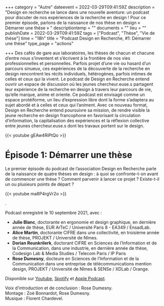 +++
category = "Autre"
dateevent = 2022-03-29T09:41:59Z
description = "Design en recherche se lance dans une nouvelle aventure: un podcast pour discuter de nos expériences de la recherche en design ! Pour ce premier épisode, parlons de la naissance de nos thèse en design « Démarrer une thèse » "
descriptiontemp = ""
documents = ""
lieu = ""
publishDate = 2022-03-29T09:41:59Z
tags = ["Podcast", "Thèse", "Vie de thèse"]
time = "18h"
title = "Podcast Design en Recherche, #1: Démarrer une thèse"
type_page = "actions"

+++
Des cafés de gare aux laboratoires, les thèses de chacun et chacune d’entre nous s’inventent et s’écrivent à la frontière de nos vies professionnelles et personnelles. Parfois projet d’une vie ou hasard d’un parcours sinueux, ces expériences de la découverte de la recherche en design rencontrent les récits individuels, hétérogènes, parfois intimes de celles et ceux qui la vivent. Le podcast de Design en Recherche entend ouvrir un espace de discussion où les jeunes chercheur.euse.s partagent leur expérience de la recherche en design à travers leur parcours de vie, qu’elle marque, anime et oriente. Ce podcast est envisagé comme un espace protéiforme, un lieu d’expression libre dont la forme s’adaptera au sujet abordé et à celles et ceux qui l’animent. Avec ce nouveau format, Design en Recherche entend poursuivre sa mission, de rendre visible la jeune recherche en design francophone en favorisant la circulation d’information, la capitalisation des expériences et la réflexion collective entre jeunes chercheur.euse.s dont les travaux portent sur le design.

{{< youtube gEAw4RiPtQo >}}

# Épisode 1: Démarrer une thèse

Le premier épisode du podcast de l’association Design en Recherche parle de la naissance de quatre thèses en design : à quoi se confronte-t-on avant de commencer une thèse ? Comment parvenir à lancer ce projet ? Existe-t-il un ou plusieurs points de départ ?

{{< youtube ma8P4rgVr2o >}}

.

Podcast enregistré le 10 septembre 2021, avec :

* **Julie Blanc**, doctorante en ergonomie et design graphique, en dernière année de thèse, EUR ArTeC / Université Paris 8 - EA349 / EnsadLab.
* **Alice Martin**, doctorante CIFRE dans une collectivité, en troisième année de thèse, PROJEKT / Université de Nîmes.
* **Dorian Reunkrilerk**, doctorant CIFRE en Sciences de l’Information et de la Communication, dans une industrie, en dernière année de thèse, Codesign Lab & Media Studies / Telecom Paris / IP Paris
* **Rose Dumesny**, docteure en Sciences de l’Information et de la Communication dans une entreprise de télécommunications mention design, PROJEKT / Université de Nîmes & SENSe / XDLab / Orange.

Disponible sur [Youtube](https://www.youtube.com/watch?v=ma8P4rgVr2o "Youtube"), [Spotify](https://open.spotify.com/episode/4dZc2R697C3ZtwyAoSDMcV?si=cbb844ba09c84db7&nd=1 "Spotify") et [Apple Podcast](https://podcasts.apple.com/us/podcast/d%C3%A9marrer-une-th%C3%A8se/id1614277217?i=1000555095586 "Apple Podcast").

Voix d’introduction et de conclusion : Rose Dumesny.  
Montage : Zoé Bonnardot, Rose Dumesny.  
Musique : Florent Chardevel.